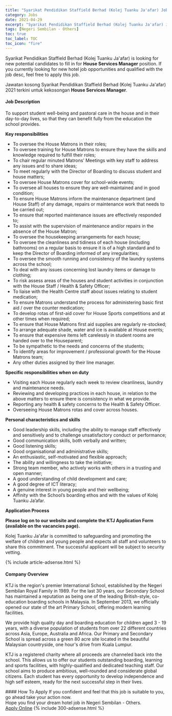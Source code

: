 ```yaml
---
title: "Syarikat Pendidikan Staffield Berhad (Kolej Tuanku Ja'afar) Job Vacancies 2021 - House Services Manager" 
category: Jobs 
date: 2021-04-29 
excerpt: "Syarikat Pendidikan Staffield Berhad (Kolej Tuanku Ja'afar) is currently looking for suitable person to fill in the House Services Manager which positioned at Negeri Sembilan - Others" 
tags: [Negeri Sembilan - Others] 
toc: true 
toc_label: TOC 
toc_icon: "fire" 
--- 
```


<p>Syarikat Pendidikan Staffield Berhad (Kolej Tuanku Ja'afar) is looking for new potential candidates to fill in for <b>House Services Manager</b> position. If you currently looking for new hotel job opportunities and qualified with the job desc, feel free to apply this job.
</p>Jawatan kosong Syarikat Pendidikan Staffield Berhad (Kolej Tuanku Ja'afar) 2021 terkini untuk kekosongan <b>House Services Manager</b>. 
<div><div><h4>Job Description</h4></div><div><div><span><div><p><span>To support student well-being and pastoral care in the house and in their day-to-day lives, so that they can benefit fully from the education the school provides.&#160;&#160;</span></p><p><strong>Key responsibilities</strong></p><ul><li><span>To oversee the House Matrons in their roles;</span></li><li><span>To oversee training for House Matrons to ensure they have the skills and knowledge required to fulfill their roles;</span></li><li><span>To chair regular minuted Matrons&#8217; Meetings with key staff to address any issues and to share ideas;</span></li><li><span>To meet regularly with the Director of Boarding to discuss student and house matters;</span></li><li><span>To oversee House Matrons cover for school-wide events;</span></li><li><span>To oversee all houses to ensure they are well-maintained and in good condition;</span></li><li><span>To ensure House Matrons inform the maintenance department (and House Staff) of any damage, repairs or maintenance work that needs to be carried out;</span></li><li><span>To ensure that reported maintenance issues are effectively responded to;</span></li><li><span>To assist with the supervision of maintenance and/or repairs in the absence of the House Matron;</span></li><li><span>To oversee the housekeeping arrangements for each house;</span></li><li><span>To oversee the cleanliness and tidiness of each house (including bathrooms) on a regular basis to ensure it is of a high standard and to keep the Director of Boarding informed of any irregularities;&#160;</span></li><li><span>To oversee the smooth running and consistency of the laundry systems across the school;</span></li><li><span>To deal with any issues concerning lost laundry items or damage to clothing;</span></li><li><span>To risk assess areas of the houses and student activities in conjunction with the House Staff / Health &amp; Safety Officer;</span></li><li><span>To liaise with the Health Centre staff about issues relating to student medication;&#160;</span></li><li><span>To ensure Matrons understand the process for administering basic first aid / over the counter medication;</span></li><li><span>To develop rotas of first-aid cover for House Sports competitions and at other times when required;</span></li><li><span>To ensure that House Matrons first aid supplies are regularly re-stocked;</span></li><li><span>To arrange adequate shade, water and ice is available at House events;&#160;</span></li><li><span>To ensure that expensive items left carelessly in student rooms are handed over to the Houseparent;</span></li><li><span>To be sympathetic to the needs and concerns of the students;</span></li><li><span>To identify areas for improvement / professional growth for the House Matrons team;</span></li><li><span>Any other duties assigned by their line manager.</span></li></ul><p><strong>Specific responsibilities when on duty</strong></p><ul><li><span>Visiting each House regularly each week to review cleanliness, laundry and maintenance needs.</span></li><li><span>Reviewing and developing practices in each house, in relation to the above matters to ensure there is consistency in what we provide.&#160;</span></li><li><span>Reporting any health &amp; safety concerns to the Health &amp; Safety Officer.</span></li><li><span>Overseeing House Matrons rotas and cover across houses.</span></li></ul><p><strong>Personal characteristics and skills</strong></p><ul><li><span>Good leadership skills, including the ability to manage staff effectively and sensitively and to challenge unsatisfactory conduct or performance;</span></li><li><span>Good communication skills, both verbally and written;</span></li><li><span>Good listening skills;</span></li><li><span>Good organisational and administrative skills;</span></li><li><span>An enthusiastic, self-motivated and flexible approach;</span></li><li><span>The ability and willingness to take the initiative;</span></li><li><span>Strong team member, who actively works with others in a trusting and open manner;</span></li><li><span>A good understanding of child development and care;</span></li><li><span>A good degree of ICT literacy;</span></li><li><span>A genuine interest in young people and their wellbeing;</span></li><li><span>Affinity with the School&#8217;s boarding ethos and with the values of Kolej Tuanku Ja&#8217;afar.</span></li></ul><p><strong>Application Process</strong></p><p><strong>Please log on to our website and complete the KTJ Application Form (available on the vacancies page).</strong></p><p>Kolej Tuanku Ja'afar is committed to safeguarding and promoting the welfare of children and young people and expects all staff and volunteers to share this commitment. The successful applicant will be subject to security vetting.</p></div></span></div></div></div> 
{% include article-adsense.html %} 
<div><div><h4>Company Overview</h4></div><div><div><span><div><p>KTJ is the region's premier International School, established by the Negeri Sembilan Royal Family in 1989. For the last 30 years, our Secondary School has maintained a reputation as being one of the leading British-style, co-education boarding schools in Malaysia. In September 2013, we officially opened our state of the art Primary School, offering modern learning facilities.</p><p>We provide high quality day and boarding education for children aged 3 - 19 years, with a diverse population of students from over 22 different countries across Asia, Europe, Australia and Africa. Our Primary and Secondary School is spread across a green 80 acre site located in the beautiful Malaysian countryside, one hour's drive from Kuala Lumpur.</p><p>KTJ is a registered charity where all proceeds are channeled back into the school. This allows us to offer our students outstanding boarding, learning and sports facilities, with highly-qualified and dedicated teaching staff. Our school aims to produce ambitious, well-rounded and considerate global citizens. Each student has every opportunity to develop independence and high self esteem, ready for the next successful step in their lives.</p></div></span></div></div></div> 
#### How To Apply 
If you confident and feel that this job is suitable to you, go ahead take your action now. <br/> 
Hope you find your dream hotel job in Negeri Sembilan - Others. <br/> 
<a href="https://www.jobstreet.com.my/en/job/house-services-manager-4552736?jobId=jobstreet-my-job-4552736" class="btn btn--info" target="_blank" rel="nofollow noopenner">Apply Online</a> 
{% include 300-adsense.html %} 